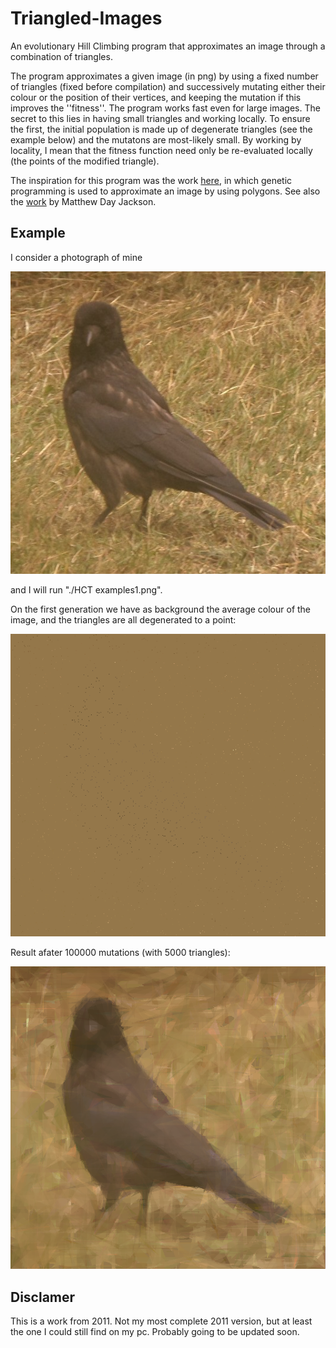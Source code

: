 # Triangled-Images
An evolutionary Hill Climbing program that approximates an image through a combination of triangles.

The program approximates a given image (in png) by using a fixed number of triangles (fixed before compilation)
and successively mutating either their colour or the position of their vertices, and keeping the mutation
if this improves the ''fitness''. The program works fast
even for large images. The secret to this lies in having small triangles and working locally. To ensure
the first, the initial population is made up of degenerate triangles (see the example below) and the
mutatons are most-likely small. By working by locality, I mean that the fitness function need only
be re-evaluated locally (the points of the modified triangle). 

The inspiration for this program was the work [here](http://rogeralsing.com/2008/12/07/genetic-programming-evolution-of-mona-lisa/), in which genetic programming is used to approximate an image by using polygons. See also the [work](https://www.skullspiration.com/skull-art-by-matthew-day-jackson/) by Matthew Day Jackson.

## Example

I consider a photograph of mine

![Original image](Example/examples1.png?style=centerme)

and I will run "./HCT examples1.png".


On the first generation we have as background the average colour of the image, and the triangles
are all degenerated to a point:

![First generation](Example/out0.png?style=centerme)

Result afater 100000 mutations (with 5000 triangles):

![After 100000 mutations](Example/out100000.png?style=centerme)




## Disclamer
This is a work from 2011. Not my most complete 2011 version, but at least the one I could still find on my pc. Probably going to be updated soon.
